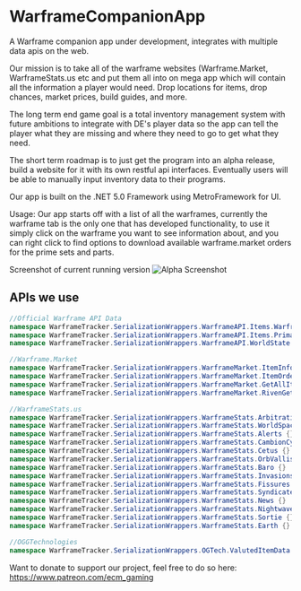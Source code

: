 # WarframeCompanionApp
A Warframe companion app under development, integrates with multiple data apis on the web.

Our mission is to take all of the warframe websites (Warframe.Market, WarframeStats.us etc and put them all into on mega app which will contain all the information a player would need. Drop locations for items, drop chances, market prices, build guides, and more.

The long term end game goal is a total inventory management system with future ambitions to integrate with DE's player data so the app can tell the player what they are missing and where they need to go to get what they need.

The short term roadmap is to just get the program into an alpha release, build a website for it with its own restful api interfaces. Eventually users will be able to manually input inventory data to their programs.

Our app is built on the .NET 5.0 Framework using MetroFramework for UI. 

Usage: Our app starts off with a list of all the warframes, currently the warframe tab is the only one that has developed functionality, to use it simply click on the warframe you want to see information about, and you can right click to find options to download available warframe.market orders for the prime sets and parts.

Screenshot of current running version 
![Alpha Screenshot](https://i.imgur.com/QAeKw1N.png)

## APIs we use
```c#
//Official Warframe API Data
namespace WarframeTracker.SerializationWrappers.WarframeAPI.Items.Warframes {}
namespace WarframeTracker.SerializationWrappers.WarframeAPI.Items.PrimaryWeapons {}
namespace WarframeTracker.SerializationWrappers.WarframeAPI.WorldState {}

//Warframe.Market
namespace WarframeTracker.SerializationWrappers.WarframeMarket.ItemInfo {}
namespace WarframeTracker.SerializationWrappers.WarframeMarket.ItemOrders {}
namespace WarframeTracker.SerializationWrappers.WarframeMarket.GetAllItems {}
namespace WarframeTracker.SerializationWrappers.WarframeMarket.RivenGetAuctions {}

//WarframeStats.us
namespace WarframeTracker.SerializationWrappers.WarframeStats.Arbitration {}
namespace WarframeTracker.SerializationWrappers.WarframeStats.WorldSpace {}
namespace WarframeTracker.SerializationWrappers.WarframeStats.Alerts {}
namespace WarframeTracker.SerializationWrappers.WarframeStats.CambionCycle {}
namespace WarframeTracker.SerializationWrappers.WarframeStats.Cetus {}
namespace WarframeTracker.SerializationWrappers.WarframeStats.OrbVallis {}
namespace WarframeTracker.SerializationWrappers.WarframeStats.Baro {}
namespace WarframeTracker.SerializationWrappers.WarframeStats.Invasions {}
namespace WarframeTracker.SerializationWrappers.WarframeStats.Fissures {}
namespace WarframeTracker.SerializationWrappers.WarframeStats.Syndicate {}
namespace WarframeTracker.SerializationWrappers.WarframeStats.News {}
namespace WarframeTracker.SerializationWrappers.WarframeStats.Nightwave {}
namespace WarframeTracker.SerializationWrappers.WarframeStats.Sortie {}
namespace WarframeTracker.SerializationWrappers.WarframeStats.Earth {}

//OGGTechnologies
namespace WarframeTracker.SerializationWrappers.OGTech.ValutedItemData {}
```

Want to donate to support our project, feel free to do so here: https://www.patreon.com/ecm_gaming
